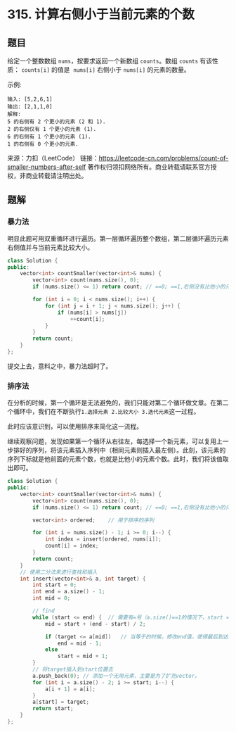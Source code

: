 # 315. 计算右侧小于当前元素的个数

## 题目
给定一个整数数组 `nums`，按要求返回一个新数组 `counts`。数组 `counts` 有该性质： `counts[i]` 的值是  `nums[i]` 右侧小于 `nums[i]` 的元素的数量。

示例:

    输入: [5,2,6,1]
    输出: [2,1,1,0]
    解释:
    5 的右侧有 2 个更小的元素 (2 和 1).
    2 的右侧仅有 1 个更小的元素 (1).
    6 的右侧有 1 个更小的元素 (1).
    1 的右侧有 0 个更小的元素.

来源：力扣（LeetCode）
链接：https://leetcode-cn.com/problems/count-of-smaller-numbers-after-self
著作权归领扣网络所有。商业转载请联系官方授权，非商业转载请注明出处。

## 题解

### 暴力法

明显此题可用双重循环进行遍历。第一层循环遍历整个数组，第二层循环遍历元素右侧值并与当前元素比较大小。

```C++
class Solution {
public:
    vector<int> countSmaller(vector<int>& nums) {
		vector<int> count(nums.size(), 0);
		if (nums.size() <= 1) return count; // ==0; ==1,右侧没有比他小的元素

		for (int i = 0; i < nums.size(); i++) {
			for (int j = i + 1; j < nums.size(); j++) {
				if (nums[i] > nums[j])
					++count[i];
			}
		}
		return count;
	}
};
```

提交上去，意料之中，暴力法超时了。

### 排序法

在分析的时候，第一个循环是无法避免的，我们只能对第二个循环做文章。在第二个循环中，我们在不断执行`1.选择元素 2.比较大小 3.迭代元素`这一过程。

此时应该意识到，可以使用排序来简化这一流程。

继续观察问题，发现如果第一个循环从右往左，每选择一个新元素，可以复用上一步排好的序列，将该元素插入序列中（相同元素则插入最左侧）。此刻，该元素的序列下标就是他前面的元素个数，也就是比他小的元素个数。此时，我们将该值取出即可。

```C++
class Solution {
public:
	vector<int> countSmaller(vector<int>& nums) {
		vector<int> count(nums.size(), 0);
		if (nums.size() <= 1) return count; // ==0; ==1,右侧没有比他小的元素

		vector<int> ordered;    // 用于排序的序列

		for (int i = nums.size() - 1; i >= 0; i--) {
			int index = insert(ordered, nums[i]);
			count[i] = index;
		}
		return count;
	}
    // 使用二分法来进行查找和插入
	int insert(vector<int>& a, int target) {
		int start = 0;
		int end = a.size() - 1;
		int mid = 0;

		// find
		while (start <= end) {  // 需要有=号（a.size()==1的情况下，start == end，而此时不能直接插入元素在start位置）
			mid = start + (end - start) / 2;

			if (target <= a[mid])   // 当等于的时候，修改end值，使得最后到达相同元素的最左侧
				end = mid - 1;
			else
				start = mid + 1;
		}
		// 将target插入到start位置去
		a.push_back(0); // 添加一个无用元素，主要是为了扩充vector。
		for (int i = a.size() - 2; i >= start; i--) {
			a[i + 1] = a[i];
		}
		a[start] = target;
		return start;
	}
};
```